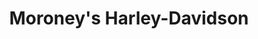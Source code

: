 ---
title: "Moroney's Harley-Davidson"
url: /new-windsor/moroneys-harley-davidson/
shop: motorcycle
---